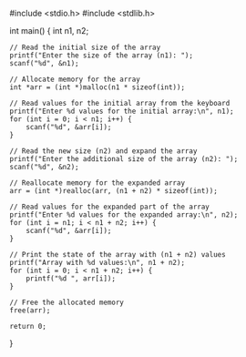 #include <stdio.h>
#include <stdlib.h>

int main() {
    int n1, n2;

    // Read the initial size of the array
    printf("Enter the size of the array (n1): ");
    scanf("%d", &n1);

    // Allocate memory for the array
    int *arr = (int *)malloc(n1 * sizeof(int));

    // Read values for the initial array from the keyboard
    printf("Enter %d values for the initial array:\n", n1);
    for (int i = 0; i < n1; i++) {
        scanf("%d", &arr[i]);
    }

    // Read the new size (n2) and expand the array
    printf("Enter the additional size of the array (n2): ");
    scanf("%d", &n2);

    // Reallocate memory for the expanded array
    arr = (int *)realloc(arr, (n1 + n2) * sizeof(int));

    // Read values for the expanded part of the array
    printf("Enter %d values for the expanded array:\n", n2);
    for (int i = n1; i < n1 + n2; i++) {
        scanf("%d", &arr[i]);
    }

    // Print the state of the array with (n1 + n2) values
    printf("Array with %d values:\n", n1 + n2);
    for (int i = 0; i < n1 + n2; i++) {
        printf("%d ", arr[i]);
    }

    // Free the allocated memory
    free(arr);

    return 0;
}

